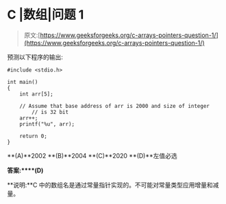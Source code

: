 # C |数组|问题 1

> 原文:[https://www.geeksforgeeks.org/c-arrays-pointers-question-1/](https://www.geeksforgeeks.org/c-arrays-pointers-question-1/)

预测以下程序的输出:

```
#include <stdio.h>

int main()
{
    int arr[5];

    // Assume that base address of arr is 2000 and size of integer
        // is 32 bit
    arr++;
    printf("%u", arr);

    return 0;
}
```

**(A)**2002
**(B)**2004
**(C)**2020
**(D)**左值必选

**答案:****(D)**

**说明:**C 中的数组名是通过常量指针实现的。不可能对常量类型应用增量和减量。